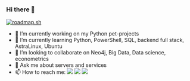 ### Hi there 👋
[![roadmap.sh](https://api.roadmap.sh/v1-badge/tall/65991ff0ae22c12523304752?variant=dark)](https://roadmap.sh)

- 🔭 I’m currently working on my Python pet-projects
- 🌱 I’m currently learning Python, PowerShell, SQL, backend full stack, AstraLinux, Ubuntu
- 👯 I’m looking to collaborate on Neo4j, Big Data, Data science, econometrics
- 💬 Ask me about servers and services
- 📫 How to reach me:
<a href="mailto:Igor.Lytkin.2020@ya.ru"><img src="https://img.shields.io/badge/Igor.Lytkin.2020@ya.ru?style=flat&logoColor=white"/></a>
<a href="https://t.me/IgorLytkin"><img src="https://img.shields.io/badge/@IgorLytkin?color=blue&logo=telegram&logoColor=white"/></a> 
<a href="https://instagram.com/igorlytkin2023"><img src="https://img.shields.io/badge/IgorLytkin?style=flat&logo=Instagram&logoColor=white"/></a>

<!--
**IgorLytkin/IgorLytkin** is a ✨ _special_ ✨ repository because its `README.md` (this file) appears on your GitHub profile.

Here are some ideas to get you started:

- 🤔 I’m looking for help with ...
- 😄 Pronouns: ...
- ⚡ Fun fact: ...
-->
